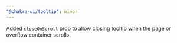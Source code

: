 ```yaml
---
"@chakra-ui/tooltip": minor
---
```


Added `closeOnScroll` prop to allow closing tooltip when the page or overflow
container scrolls.
